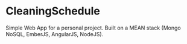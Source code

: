 # CleaningSchedule
Simple Web App for a personal project. Built on a MEAN stack (Mongo NoSQL, EmberJS, AngularJS, NodeJS).
